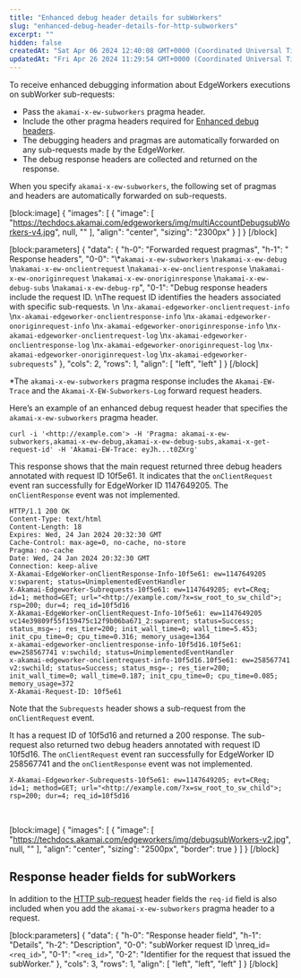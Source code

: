 ```yaml
---
title: "Enhanced debug header details for subWorkers"
slug: "enhanced-debug-header-details-for-http-subworkers"
excerpt: ""
hidden: false
createdAt: "Sat Apr 06 2024 12:40:08 GMT+0000 (Coordinated Universal Time)"
updatedAt: "Fri Apr 26 2024 11:29:54 GMT+0000 (Coordinated Universal Time)"
---
```

To receive enhanced debugging information about EdgeWorkers executions on subWorker sub-requests: 

- Pass the `akamai-x-ew-subworkers` pragma header.
- Include the other pragma headers required for [Enhanced debug headers](doc:enable-enhanced-debug-headers).  
- The debugging headers and pragmas are automatically forwarded on any sub-requests made by the EdgeWorker. 
- The debug response headers are collected and returned on the response. 

When you specify `akamai-x-ew-subworkers`, the following set of pragmas and headers are automatically forwarded on sub-requests.

[block:image]
{
  "images": [
    {
      "image": [
        "https://techdocs.akamai.com/edgeworkers/img/multiAccountDebugsubWorkers-v4.jpg",
        null,
        ""
      ],
      "align": "center",
      "sizing": "2300px"
    }
  ]
}
[/block]


[block:parameters]
{
  "data": {
    "h-0": "Forwarded request pragmas",
    "h-1": " Response headers",
    "0-0": "\\*`akamai-x-ew-subworkers`  \n`akamai-x-ew-debug`  \n`akamai-x-ew-onclientrequest`  \n`akamai-x-ew-onclientresponse`  \n`akamai-x-ew-onoriginrequest`  \n`akamai-x-ew-onoriginresponse`  \n`akamai-x-ew-debug-subs`  \n`akamai-x-ew-debug-rp`",
    "0-1": "Debug response headers include the request ID.  \nThe request ID identifies the headers associated with specific sub-requests.  \n  \n`x-akamai-edgeworker-onclientrequest-info`  \n`x-akamai-edgeworker-onclientresponse-info`  \n`x-akamai-edgeworker-onoriginrequest-info`  \n`x-akamai-edgeworker-onoriginresponse-info`  \n`x-akamai-edgeworker-onclientrequest-log`  \n`x-akamai-edgeworker-onclientresponse-log`  \n`x-akamai-edgeworker-onoriginrequest-log`  \n`x-akamai-edgeworker-onoriginrequest-log`  \n`x-akamai-edgeworker-subrequests`"
  },
  "cols": 2,
  "rows": 1,
  "align": [
    "left",
    "left"
  ]
}
[/block]


\*The `akamai-x-ew-subworkers` pragma response includes the `Akamai-EW-Trace` and the `Akamai-X-EW-Subworkers-Log` forward request headers.

Here’s an example of an enhanced debug request header that specifies the `akamai-x-ew-subworkers` pragma header.

```curl
curl -i '<http://example.com'> -H 'Pragma: akamai-x-ew-subworkers,akamai-x-ew-debug,akamai-x-ew-debug-subs,akamai-x-get-request-id' -H 'Akamai-EW-Trace: eyJh...t0ZXrg'
```

This response shows that the main request returned three debug headers annotated with request ID 10f5e61. It indicates that the `onClientRequest` event ran successfully for EdgeWorker ID 1147649205. The `onClientResponse` event was not implemented.

```http
HTTP/1.1 200 OK  
Content-Type: text/html  
Content-Length: 18  
Expires: Wed, 24 Jan 2024 20:32:30 GMT  
Cache-Control: max-age=0, no-cache, no-store  
Pragma: no-cache  
Date: Wed, 24 Jan 2024 20:32:30 GMT  
Connection: keep-alive  
X-Akamai-EdgeWorker-onClientResponse-Info-10f5e61: ew=1147649205 v:swparent; status=UnimplementedEventHandler  
X-Akamai-Edgeworker-Subrequests-10f5e61: ew=1147649205; evt=CReq; id=1; method=GET; url="<http://example.com/?x=sw_root_to_sw_child">; rsp=200; dur=4; req_id=10f5d16  
X-Akamai-EdgeWorker-onClientRequest-Info-10f5e61: ew=1147649205 vc14e39809f55f159475c12f9b06ba671_2:swparent; status=Success; status_msg=-; res_tier=200; init_wall_time=0; wall_time=5.453; init_cpu_time=0; cpu_time=0.316; memory_usage=1364  
x-akamai-edgeworker-onclientresponse-info-10f5d16.10f5e61: ew=258567741 v:swchild; status=UnimplementedEventHandler  
x-akamai-edgeworker-onclientrequest-info-10f5d16.10f5e61: ew=258567741 v2:swchild; status=Success; status_msg=-; res_tier=200; init_wall_time=0; wall_time=0.187; init_cpu_time=0; cpu_time=0.085; memory_usage=372  
X-Akamai-Request-ID: 10f5e61
```

Note that the `Subrequests` header shows a sub-request from the `onClientRequest` event. 

It has a request ID of 10f5d16 and returned a 200 response. The sub-request also returned two debug headers annotated with request ID 10f5d16. The `onClientRequest` event ran successfully for EdgeWorker ID 258567741 and the `onClientResponse` event was not implemented.

```http
X-Akamai-Edgeworker-Subrequests-10f5e61: ew=1147649205; evt=CReq; id=1; method=GET; url="<http://example.com/?x=sw_root_to_sw_child">; rsp=200; dur=4; req_id=10f5d16
```

<br>

[block:image]
{
  "images": [
    {
      "image": [
        "https://techdocs.akamai.com/edgeworkers/img/debugsubWorkers-v2.jpg",
        null,
        ""
      ],
      "align": "center",
      "sizing": "2500px",
      "border": true
    }
  ]
}
[/block]


## Response header fields for subWorkers

In addition to the [HTTP sub-request](doc:enhanced-debug-header-details-for-http-sub-requests) header fields the `req-id` field is also included when you add the `akamai-x-ew-subworkers` pragma header to a request.

[block:parameters]
{
  "data": {
    "h-0": "Response header field",
    "h-1": "Details",
    "h-2": "Description",
    "0-0": "subWorker request ID  \nreq_id=`<req_id>`",
    "0-1": "`<req_id>`",
    "0-2": "Identifier for the request that issued the subWorker."
  },
  "cols": 3,
  "rows": 1,
  "align": [
    "left",
    "left",
    "left"
  ]
}
[/block]


<br>
